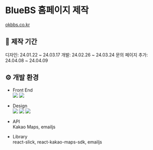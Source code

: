 # BlueBS 홈페이지 제작
<a href="https://okbbs.co.kr/" target="_blank">okbbs.co.kr</a>

## :date: 제작 기간
디자인: 24.01.22 ~ 24.03.17
개발: 24.02.26 ~ 24.03.24
문의 페이지 추가: 24.04.08 ~ 24.04.09

## :gear: 개발 환경
* Front End  
<img src="https://img.shields.io/badge/React-61DAFB?style=for-the-badge&logo=React&logoColor=white"> <img src="https://img.shields.io/badge/JavaScript-F7DF1E?style=for-the-badge&logo=JavaScript&logoColor=black">

* Design  
  <img src="https://img.shields.io/badge/CSS3-1572B6?style=for-the-badge&logo=CSS3&logoColor=black"> <img src="https://img.shields.io/badge/styledcomponents-DB7093?style=for-the-badge&logo=styledcomponents&logoColor=white"> <img src="https://img.shields.io/badge/figma-F24E1E?style=for-the-badge&logo=figma&logoColor=white">

* API<br/>
  Kakao Maps, emailjs
  
* Library<br/>
  react-slick, react-kakao-maps-sdk, emailjs
